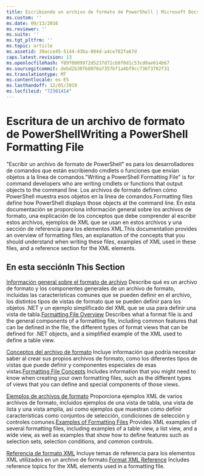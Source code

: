 ```yaml
---
title: Escribiendo un archivo de formato de PowerShell | Microsoft Docs
ms.custom: ''
ms.date: 09/13/2016
ms.reviewer: ''
ms.suite: ''
ms.tgt_pltfrm: ''
ms.topic: article
ms.assetid: 39acce45-5144-43ba-894d-a4ce782fa67d
caps.latest.revision: 13
ms.openlocfilehash: f89f0009972d5237d71cb8f0d1c53cd0ae614b67
ms.sourcegitcommit: debd2b38fb8070a7357bf1a4bf9cc736f3702f31
ms.translationtype: MT
ms.contentlocale: es-ES
ms.lasthandoff: 12/05/2019
ms.locfileid: "72361414"
---
```

# <a name="writing-a-powershell-formatting-file"></a><span data-ttu-id="e6255-102">Escritura de un archivo de formato de PowerShell</span><span class="sxs-lookup"><span data-stu-id="e6255-102">Writing a PowerShell Formatting File</span></span>

<span data-ttu-id="e6255-103">"Escribir un archivo de formato de PowerShell" es para los desarrolladores de comandos que están escribiendo cmdlets o funciones que envían objetos a la línea de comandos.</span><span class="sxs-lookup"><span data-stu-id="e6255-103">"Writing a PowerShell Formatting File" is for command developers who are writing cmdlets or functions that output objects to the command line.</span></span> <span data-ttu-id="e6255-104">Los archivos de formato definen cómo PowerShell muestra esos objetos en la línea de comandos.</span><span class="sxs-lookup"><span data-stu-id="e6255-104">Formatting files define how PowerShell displays those objects at the command line.</span></span> <span data-ttu-id="e6255-105">En esta documentación se proporciona información general sobre los archivos de formato, una explicación de los conceptos que debe comprender al escribir estos archivos, ejemplos de XML que se usan en estos archivos y una sección de referencia para los elementos XML.</span><span class="sxs-lookup"><span data-stu-id="e6255-105">This documentation provides an overview of formatting files, an explanation of the concepts that you should understand when writing these files, examples of XML used in these files, and a reference section for the XML elements.</span></span>

## <a name="in-this-section"></a><span data-ttu-id="e6255-106">En esta sección</span><span class="sxs-lookup"><span data-stu-id="e6255-106">In This Section</span></span>

<span data-ttu-id="e6255-107">[Información general sobre el formato de archivo](./formatting-file-overview.md) Describe qué es un archivo de formato y los componentes generales de un archivo de formato, incluidas las características comunes que se pueden definir en el archivo, los distintos tipos de vistas de formato que se pueden definir para los objetos .NET y un ejemplo simplificado del XML que se usa para definir una vista de tabla.</span><span class="sxs-lookup"><span data-stu-id="e6255-107">[Formatting File Overview](./formatting-file-overview.md) Describes what a format file is and the general components of a formatting file, including common features that can be defined in the file, the different types of format views that can be defined for .NET objects, and a simplified example of the XML used to define a table view.</span></span>

<span data-ttu-id="e6255-108">[Conceptos del archivo de formato](./formatting-file-concepts.md) Incluye información que podría necesitar saber al crear sus propios archivos de formato, como los diferentes tipos de vistas que puede definir y componentes especiales de esas vistas.</span><span class="sxs-lookup"><span data-stu-id="e6255-108">[Formatting File Concepts](./formatting-file-concepts.md) Includes information that you might need to know when creating your own formatting files, such as the different types of views that you can define and special components of those views.</span></span>

<span data-ttu-id="e6255-109">[Ejemplos de archivos de formato](./examples-of-formatting-files.md) Proporciona ejemplos XML de varios archivos de formato, incluidos ejemplos de una vista de tabla, una vista de lista y una vista amplia, así como ejemplos que muestran cómo definir características como conjuntos de selección, condiciones de selección y controles comunes.</span><span class="sxs-lookup"><span data-stu-id="e6255-109">[Examples of Formatting Files](./examples-of-formatting-files.md) Provides XML examples of several formatting files, including examples of a table view, a list view, and a wide view, as well as examples that show how to define features such as selection sets, selection conditions, and common controls.</span></span>

<span data-ttu-id="e6255-110">[Referencia de formato XML](./format-schema-xml-reference.md) Incluye temas de referencia para los elementos XML utilizados en un archivo de formato.</span><span class="sxs-lookup"><span data-stu-id="e6255-110">[Format XML Reference](./format-schema-xml-reference.md) Includes reference topics for the XML elements used in a formatting file.</span></span>
